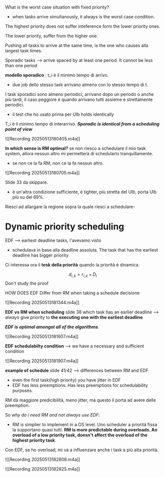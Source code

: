 
What is the worst case situation with fixed priority?
- when tasks arrive simultanously, it always is the worst case condition.


The highest priority does not suffer inteference form the lower priority ones.

The lower priority, suffer from the higher one.

Pushing all tasks to arrive at the same time, is the one who causes alla largest task times.


Sporadic tasks --> arrive spaced by at least one period. It cannot be less than one period

**modello sporadico** : t_i è il minimo tempo di arrivo.
- due job dello stesso task arrivano almeno con lo stesso tempo di t.

I task sporadici sono almeno periodici, arrivano dopo un periodo o anche più tardi, il caso peggiore è quando arrivano tutti assieme e strettamente periodici.
- il test che ho usato prima per Ulb holds identically

T_i è il minimo tempo di interarrivo. ***Sporadic is identical from a scheduling point of view***

![[Recording 20250513180405.m4a]]



**In which sense is RM optimal?**
se non riesco a schedulare il mio task system, allora nessun altro mi permetterà di schedularlo tranquillamente. 
- se non ce la fa RM, non ce la fa nessun altro. 

![[Recording 20250513180705.m4a]]



Slide 33 da skippare.
- è un'altra condizione sufficiente, è tighter, più stretta del Ulb, porta Ulb più su del 69%.

Riesci ad allargare la regione sopra la quale riesci a schedulare-


# Dynamic priority scheduling

EDF --> earliest deadline tasks, l'avevamo visto
- schedulava in base alla deadline assoluta. The task that has the earliest deadline has bigger priority

Ci interessa ora il **tesk della priorità** quando la priorità è dinamica.

$$ d_{i,k} = r_{i,k} + D_i $$
Don't study the proof


HOW DOES EDF Differ from RM when taking a schedule decisione


![[Recording 20250513181344.m4a]]


**EDF vs RM when scheduling** slide 38
which task has an earlier deadline 
--> always give priority to **the executing one with the earliest deadline**

***EDF is optimal amongst all of the algorithms***.


![[Recording 20250513181607.m4a]]


**EDF schedulabilty condition**
--> we have a necessary and sufficient condition


![[Recording 20250513181907.m4a]]


**example of schedule** slide 41/42 --> differences between RM and EDF

- even the first task(high priority) you have jitter in EDF
- EDF has less preemptions. Has less preemptions for schedulability purposes.

RM dà maggiore predicibilità, meno jitter, ma questo li porta ad avere delle preemption.

So *why do i need RM and not always use EDF*:
- RM is simplier to implement in a OS level. Uno scheduler a priorità fissa la supportano quasi tutti. **RM is more predictable during overloads. An overload of a low priority task, doesn't affect the overload of the highest priority task**.


Con EDF, se ho overload, mi và a influenzare anche i task a più alta priorità.



![[Recording 20250513182808.m4a]]

![[Recording 20250513182825.m4a]]



